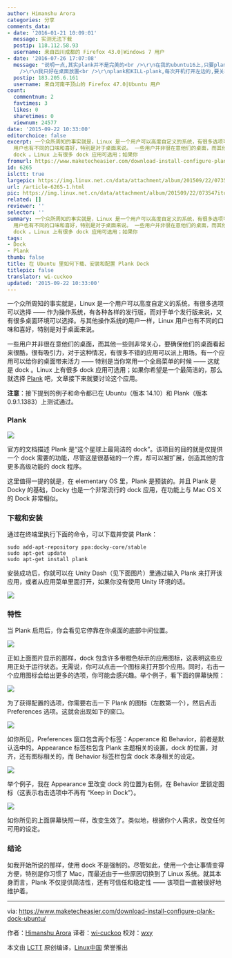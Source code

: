 ```yaml
---
author: Himanshu Arora
categories: 分享
comments_data:
- date: '2016-01-21 10:09:01'
  message: 实测无法下载
  postip: 118.112.58.93
  username: 来自四川成都的 Firefox 43.0|Windows 7 用户
- date: '2016-07-26 17:07:08'
  message: "说明一点,其实plank并不是完美的<br />\r\n在我的ubuntu16上,只要plank正在运行就不能右上角关机注销挂起锁定<br
    />\r\n我只好在桌面放置<br />\r\nplank和KILL-plank,每次开机打开左边的,要关机的时候kill掉 :("
  postip: 183.205.6.161
  username: 来自河南平顶山的 Firefox 47.0|Ubuntu 用户
count:
  commentnum: 2
  favtimes: 3
  likes: 0
  sharetimes: 0
  viewnum: 24577
date: '2015-09-22 10:33:00'
editorchoice: false
excerpt: 一个众所周知的事实就是，Linux 是一个用户可以高度自定义的系统，有很多选项可以选择  作为操作系统，有各种各样的发行版，而对于单个发行版来说，又有很多桌面环境可以选择。与其他操作系统的用户一样，Linux
  用户也有不同的口味和喜好，特别是对于桌面来说。 一些用户并非很在意他们的桌面，而其他一些则非常关心，要确保他们的桌面看起来很酷，很有吸引力，对于这种情况，有很多不错的应用可以派上用场。有一个应用可以给你的桌面带来活力  特别是当你常用一个全局菜单的时候  这就是
  dock 。Linux 上有很多 dock 应用可选用；如果你
fromurl: https://www.maketecheasier.com/download-install-configure-plank-dock-ubuntu/
id: 6265
islctt: true
largepic: https://img.linux.net.cn/data/attachment/album/201509/22/073547itudzff6fz7xu3sm.jpg
url: /article-6265-1.html
pic: https://img.linux.net.cn/data/attachment/album/201509/22/073547itudzff6fz7xu3sm.jpg.thumb.jpg
related: []
reviewer: ''
selector: ''
summary: 一个众所周知的事实就是，Linux 是一个用户可以高度自定义的系统，有很多选项可以选择  作为操作系统，有各种各样的发行版，而对于单个发行版来说，又有很多桌面环境可以选择。与其他操作系统的用户一样，Linux
  用户也有不同的口味和喜好，特别是对于桌面来说。 一些用户并非很在意他们的桌面，而其他一些则非常关心，要确保他们的桌面看起来很酷，很有吸引力，对于这种情况，有很多不错的应用可以派上用场。有一个应用可以给你的桌面带来活力  特别是当你常用一个全局菜单的时候  这就是
  dock 。Linux 上有很多 dock 应用可选用；如果你
tags:
- Dock
- Plank
thumb: false
title: 在 Ubuntu 里如何下载、安装和配置 Plank Dock
titlepic: false
translator: wi-cuckoo
updated: '2015-09-22 10:33:00'
---
```


一个众所周知的事实就是，Linux 是一个用户可以高度自定义的系统，有很多选项可以选择 —— 作为操作系统，有各种各样的发行版，而对于单个发行版来说，又有很多桌面环境可以选择。与其他操作系统的用户一样，Linux 用户也有不同的口味和喜好，特别是对于桌面来说。


一些用户并非很在意他们的桌面，而其他一些则非常关心，要确保他们的桌面看起来很酷，很有吸引力，对于这种情况，有很多不错的应用可以派上用场。有一个应用可以给你的桌面带来活力 —— 特别是当你常用一个全局菜单的时候 —— 这就是 dock 。Linux 上有很多 dock 应用可选用；如果你希望是一个最简洁的，那么就选择 [Plank](https://launchpad.net/plank) 吧，文章接下来就要讨论这个应用。


**注意**：接下提到的例子和命令都已在 Ubuntu（版本 14.10）和 Plank（版本 0.9.1.1383）上测试通过。


### Plank


![](/data/attachment/album/201509/22/073547itudzff6fz7xu3sm.jpg)


官方的文档描述 Plank 是“这个星球上最简洁的 dock”。该项目的目的就是仅提供一个 dock 需要的功能，尽管这是很基础的一个库，却可以被扩展，创造其他的含更多高级功能的 dock 程序。


这里值得一提的就是，在 elementary OS 里，Plank 是预装的。并且 Plank 是 Docky 的基础，Docky 也是一个非常流行的 dock 应用，在功能上与 Mac OS X 的 Dock 非常相似。


### 下载和安装


通过在终端里执行下面的命令，可以下载并安装 Plank：



```
sudo add-apt-repository ppa:docky-core/stable
sudo apt-get update
sudo apt-get install plank

```

安装成功后，你就可以在 Unity Dash（见下面图片）里通过输入 Plank 来打开该应用，或者从应用菜单里面打开，如果你没有使用 Unity 环境的话。


![](/data/attachment/album/201509/22/073549pvu9jfkvzf771u3r.png)


### 特性


当 Plank 启用后，你会看见它停靠在你桌面的底部中间位置。


![](/data/attachment/album/201509/22/073549gjeiggmg8zmggp5k.jpg)


正如上面图片显示的那样，dock 包含许多带橙色标示的应用图标，这表明这些应用正处于运行状态。无需说，你可以点击一个图标来打开那个应用。同时，右击一个应用图标会给出更多的选项，你可能会感兴趣。举个例子，看下面的屏幕快照：


![](/data/attachment/album/201509/22/073550vgqi5imlkiwiizcf.jpg)


为了获得配置的选项，你需要右击一下 Plank 的图标（左数第一个），然后点击 Preferences 选项。这就会出现如下的窗口。


![](/data/attachment/album/201509/22/073550scz7y31kcc1aqcfs.png)


如你所见，Preferences 窗口包含两个标签：Apperance 和 Behavior，前者是默认选中的。Appearance 标签栏包含 Plank 主题相关的设置，dock 的位置，对齐，还有图标相关的，而 Behavior 标签栏包含 dock 本身相关的设定。


![](/data/attachment/album/201509/22/073550ydf8koopoe112rgp.png)


举个例子，我在 Appearance 里改变 dock 的位置为右侧，在 Behavior 里锁定图标（这表示右击选项中不再有 “Keep in Dock”）。


![](/data/attachment/album/201509/22/073551i79gz6d7t297o9m7.jpg)


如你所见的上面屏幕快照一样，改变生效了。类似地，根据你个人需求，改变任何可用的设定。


### 结论


如我开始所说的那样，使用 dock 不是强制的。尽管如此，使用一个会让事情变得方便，特别是你习惯了 Mac，而最近由于一些原因切换到了 Linux 系统。就其本身而言，Plank 不仅提供简洁性，还有可信任和稳定性 —— 该项目一直被很好地维护着。




---


via: <https://www.maketecheasier.com/download-install-configure-plank-dock-ubuntu/>


作者：[Himanshu Arora](https://www.maketecheasier.com/author/himanshu/) 译者：[wi-cuckoo](https://github.com/wi-cuckoo) 校对：[wxy](https://github.com/wxy)


本文由 [LCTT](https://github.com/LCTT/TranslateProject) 原创编译，[Linux中国](https://linux.cn/) 荣誉推出